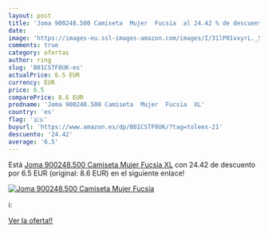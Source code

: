 ```yaml
---
layout: post
title: 'Joma 900248.500 Camiseta  Mujer  Fucsia  al 24.42 % de descuento'
date: 
image: 'https://images-eu.ssl-images-amazon.com/images/I/31lP01vxyrL._SL200_.jpg'
comments: true
category: ofertas
author: ring
slug: 'B01CSTF0UK-es'
actualPrice: 6.5 EUR
currency: EUR
price: 6.5
comparePrice: 8.6 EUR
prodname: 'Joma 900248.500 Camiseta  Mujer  Fucsia  XL'
country: 'es'
flag: '🇪🇸'
buyurl: 'https://www.amazon.es/dp/B01CSTF0UK/?tag=tolees-21'
descuento: '24.42'
average: '6.5'
---
```


Está [Joma 900248.500 Camiseta  Mujer  Fucsia  XL](https://www.amazon.es/dp/B01CSTF0UK/?tag=tolees-21) con 24.42 de descuento por 6.5 EUR (original: 8.6 EUR) en el siguiente enlace!

[![Joma 900248.500 Camiseta  Mujer  Fucsia ](https://images-eu.ssl-images-amazon.com/images/I/31lP01vxyrL._SL200_.jpg)](https://www.amazon.es/dp/B01CSTF0UK/?tag=tolees-21)

ℹ️:


[Ver la oferta!!](https://www.amazon.es/dp/B01CSTF0UK/?tag=tolees-21)
